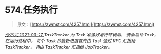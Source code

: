 <!--yml
category: 未分类
date: 0001-01-01 00:00:00
--->

# 574.任务执行

> 原文：[https://zwmst.com/4257.html](https://zwmst.com/4257.html)

   [ *分布式* ](https://zwmst.com/%e5%88%86%e5%b8%83%e5%bc%8f)*[ <time datetime="2021-09-28T00:43:05+08:00"> 2021-09-27 </time> ](https://zwmst.com/4257.html)  TaskTracker 为 Task 准备好运行环境后， 便会启动 Task。 在运行过程中， 每个 Task 的最新进度首先由 Task 通过 RPC 汇报给 TaskTracker， 再由 TaskTracker 汇报给 JobTracker。*